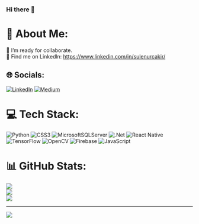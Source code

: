 ### Hi there 👋

# 💫 About Me:
👯 I’m ready for collaborate.<br>💬 Find me on Linkedln: https://www.linkedin.com/in/sulenurcakir/<br>


## 🌐 Socials:
[![LinkedIn](https://img.shields.io/badge/LinkedIn-%230077B5.svg?logo=linkedin&logoColor=white)](https://linkedin.com/in/sulenurcakir) [![Medium](https://img.shields.io/badge/Medium-12100E?logo=medium&logoColor=white)](https://medium.com/@sulenurckr) 

# 💻 Tech Stack:
![Python](https://img.shields.io/badge/python-3670A0?style=plastic&logo=python&logoColor=ffdd54) ![CSS3](https://img.shields.io/badge/css3-%231572B6.svg?style=plastic&logo=css3&logoColor=white) ![MicrosoftSQLServer](https://img.shields.io/badge/Microsoft%20SQL%20Sever-CC2927?style=plastic&logo=microsoft%20sql%20server&logoColor=white) ![.Net](https://img.shields.io/badge/.NET-5C2D91?style=plastic&logo=.net&logoColor=white) ![React Native](https://img.shields.io/badge/React_Native-20232A?style=plastic&logo=react&logoColor=61DAFB)  ![TensorFlow](https://img.shields.io/badge/TensorFlow-FF6F00?style=plastic&logo=tensorflow&logoColor=white)   ![OpenCV](https://img.shields.io/badge/OpenCV-5C3EE8?style=plastic&logo=opencv&logoColor=white)   ![Firebase](https://img.shields.io/badge/Firebase-ffca28?style=plastic&logo=firebase&logoColor=black)  ![JavaScript](https://img.shields.io/badge/javascript-%23F7DF1E.svg?style=plastic&logo=javascript&logoColor=black)


# 📊 GitHub Stats:
![](https://github-readme-stats.vercel.app/api?username=sule0&theme=gruvbox&hide_border=false&include_all_commits=false&count_private=false)<br/>
![](https://github-readme-streak-stats.herokuapp.com/?user=sule0&theme=gruvbox&hide_border=false)<br/>
![](https://github-readme-stats.vercel.app/api/top-langs/?username=sule0&theme=gruvbox&hide_border=false&include_all_commits=false&count_private=false&layout=compact)


---
[![](https://visitcount.itsvg.in/api?id=sule0&icon=2&color=2)](https://visitcount.itsvg.in)

<!-- Proudly created with GPRM ( https://gprm.itsvg.in ) -->
